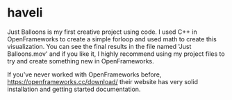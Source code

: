 # haveli

Just Balloons is my first creative project using code. I used C++ in OpenFrameworks to create a simple forloop and used math to create this visualization. You can see the final results in the file named 'Just Balloons.mov' and if you like it, I highly recommend using my project files to try and create something new in OpenFrameworks.

If you've never worked with OpenFrameworks before, https://openframeworks.cc/download/ their website has very solid installation and getting started documentation.
